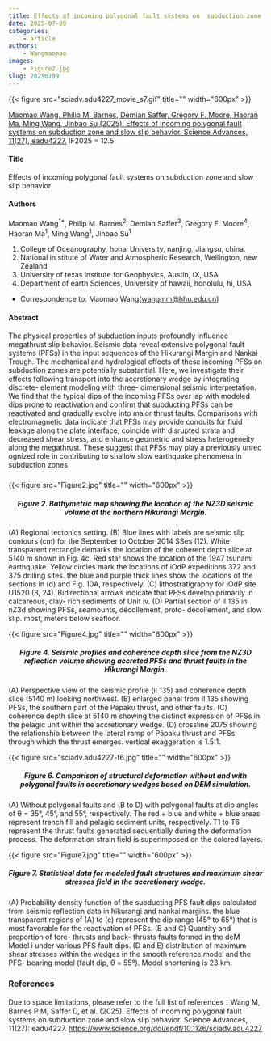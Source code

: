 ```yaml
---
title: Effects of incoming polygonal fault systems on  subduction zone and slow slip behavior（Science Advances）
date: 2025-07-09
categories:
    - article
authors:
    - Wangmaomao
images:
    - Figure2.jpg
slug: 20250709
---
```


{{< figure src="sciadv.adu4227_movie_s7.gif" title="" width="600px" >}}

<div id="refer-zhou2025"></div>

[Maomao Wang, Philip M. Barnes, Demian Saffer, Gregory F. Moore, Haoran Ma, Ming Wang, Jinbao Su (2025). Effects of incoming polygonal fault systems on subduction zone and slow slip behavior. Science Advances, 11(27), eadu4227.](https://www.science.org/doi/epdf/10.1126/sciadv.adu4227) IF2025 = 12.5

#### Title

Effects of incoming polygonal fault systems on subduction zone and slow slip behavior

#### Authors
Maomao Wang<sup>1*</sup>, Philip M. Barnes<sup>2</sup>, Demian Saffer<sup>3</sup>, Gregory F. Moore<sup>4</sup>, Haoran Ma<sup>1</sup>,   Ming Wang<sup>1</sup>, Jinbao Su<sup>1</sup>

1. College of Oceanography, hohai University, nanjing, Jiangsu, china.
2. National in stitute of Water and Atmospheric Research, Wellington, new Zealand
3. University  of texas institute for Geophysics, Austin, tX, USA
4. Department of earth Sciences,  University of hawaii, honolulu, hi, USA

- Correspondence to: Maomao Wang(wangmm@hhu.edu.cn)


#### Abstract
 The physical properties of subduction inputs profoundly influence megathrust slip behavior. Seismic data reveal  extensive polygonal fault systems (PFSs) in the input sequences of the Hikurangi Margin and Nankai Trough. The  mechanical and hydrological effects of these incoming PFSs on subduction zones are potentially substantial.  Here, we investigate their effects following transport into the accretionary wedge by integrating discrete- element  modeling with three- dimensional seismic interpretation. We find that the typical dips of the incoming PFSs over lap with modeled dips prone to reactivation and confirm that subducting PFSs can be reactivated and gradually  evolve into major thrust faults. Comparisons with electromagnetic data indicate that PFSs may provide conduits  for fluid leakage along the plate interface, coincide with disrupted strata and decreased shear stress, and enhance  geometric and stress heterogeneity along the megathrust. These suggest that PFSs may play a previously unrec ognized role in contributing to shallow slow earthquake phenomena in subduction zones
<h5> </h5>
{{< figure src="Figure2.jpg" title="" width="600px" >}}
<center><h5>Figure 2. Bathymetric map showing the location of the NZ3D seismic volume at the northern Hikurangi Margin.</h5></center>
 (A) Regional tectonics setting. (B) Blue lines with labels are seismic slip contours (cm) for the September to October 2014 SSes (12). White transparent rectangle demarks the location of the coherent depth slice at 5140 m shown in Fig. 4c. Red star shows the location of the 1947 tsunami earthquake. Yellow circles mark the locations of iOdP expeditions 372 and 375 drilling sites. the blue and purple thick lines show the locations of the sections in (d) and Fig. 10A, respectively. (C) lithostratigraphy for iOdP site U1520 (3, 24). Bidirectional arrows indicate that PFSs develop primarily in calcareous, clay- rich sediments of Unit iv. (D) Partial section of il 135 in nZ3d showing PFSs, seamounts, décollement, proto- décollement, and slow slip. mbsf, meters below seafloor.

{{< figure src="Figure4.jpg" title="" width="600px" >}}
<center><h5>Figure 4. Seismic profiles and coherence depth slice from the NZ3D reflection volume showing accreted PFSs and thrust faults in the Hikurangi Margin. </h5></center>
(A) Perspective view of the seismic profile (il 135) and coherence depth slice (5140 m) looking northwest. (B) enlarged panel from il 135 showing PFSs, the southern part of the Pāpaku thrust, and other faults. (C) coherence depth slice at 5140 m showing the distinct expression of PFSs in the pelagic unit within the accretionary wedge. (D) crossline 2075 showing the relationship between the lateral ramp of Pāpaku thrust and PFSs through which the thrust emerges. vertical exaggeration is 1.5:1.


{{< figure src="sciadv.adu4227-f6.jpg" title="" width="600px" >}}
<center><h5>Figure 6. Comparison of structural deformation without and with polygonal faults in accretionary wedges based on DEM simulation.</h5></center>
(A) Without polygonal faults and (B to D) with polygonal faults at dip angles of θ = 35°, 45°, and 55°, respectively. The red + blue and white + blue areas represent trench fill and pelagic sediment units, respectively. T1 to T6 represent the thrust faults generated sequentially during the deformation process. The deformation strain field is superimposed on the colored layers.


{{< figure src="Figure7.jpg" title="" width="600px" >}}
<center><h5>Figure 7. Statistical data for modeled fault structures and maximum shear stresses field in the accretionary wedge. </h5></center>
(A) Probability density function of the subducting PFS fault dips calculated from seismic reflection data in hikurangi and nankai margins. the blue transparent regions of (A) to (c) represent the dip range (45° to 65°) that is most favorable for the reactivation of PFSs. (B and C) Quantity and proportion of fore- thrusts and back- thrusts faults formed in the deM Model i under various PFS fault dips. (D and E) distribution of maximum shear stresses within the wedges in the smooth reference model and the PFS- bearing model (fault dip, θ = 55°). Model shortening is 23 km.



### References

Due to space limitations, please refer to the full list of references：Wang M, Barnes P M, Saffer D, et al. (2025). Effects of incoming polygonal fault systems on subduction zone and slow slip behavior. Science Advances, 11(27): eadu4227. https://www.science.org/doi/epdf/10.1126/sciadv.adu4227
